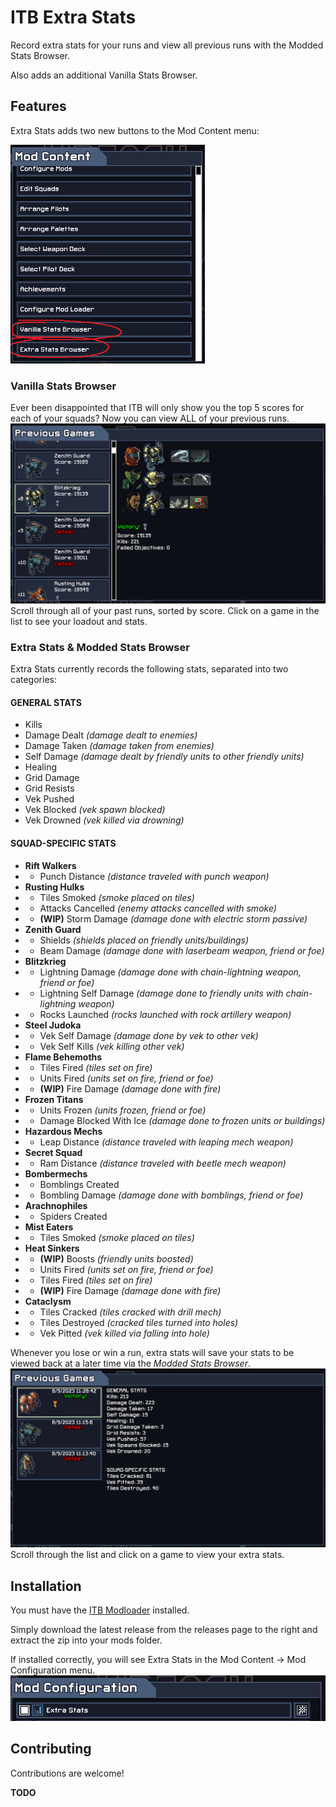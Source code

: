 # ITB Extra Stats

Record extra stats for your runs and view all previous runs with the Modded Stats Browser.

Also adds an additional Vanilla Stats Browser.



## Features

Extra Stats adds two new buttons to the Mod Content menu:

<img src="repository-resources/new_buttons.png" height="350" />

### Vanilla Stats Browser

Ever been disappointed that ITB will only show you the top 5 scores for each of your squads? Now you can view ALL of your previous runs.
<img src="repository-resources/vanilla_stats_browser.png" />
Scroll through all of your past runs, sorted by score. Click on a game in the list to see your loadout and stats.

### Extra Stats & Modded Stats Browser

Extra Stats currently records the following stats, separated into two categories:

#### GENERAL STATS
- Kills
- Damage Dealt *(damage dealt to enemies)*
- Damage Taken *(damage taken from enemies)*
- Self Damage  *(damage dealt by friendly units to other friendly units)*
- Healing
- Grid Damage
- Grid Resists
- Vek Pushed
- Vek Blocked  *(vek spawn blocked)*
- Vek Drowned  *(vek killed via drowning)*

#### SQUAD-SPECIFIC STATS
- **Rift Walkers**
- - Punch Distance *(distance traveled with punch weapon)*
- **Rusting Hulks**
- - Tiles Smoked *(smoke placed on tiles)*
- - Attacks Cancelled *(enemy attacks cancelled with smoke)*
- - **(WIP)** Storm Damage *(damage done with electric storm passive)*
- **Zenith Guard**
- - Shields *(shields placed on friendly units/buildings)*
- - Beam Damage *(damage done with laserbeam weapon, friend or foe)*
- **Blitzkrieg**
- - Lightning Damage *(damage done with chain-lightning weapon, friend or foe)*
- - Lightning Self Damage *(damage done to friendly units with chain-lightning weapon)*
- - Rocks Launched *(rocks launched with rock artillery weapon)*
- **Steel Judoka**
- - Vek Self Damage *(damage done by vek to other vek)*
- - Vek Self Kills *(vek killing other vek)*
- **Flame Behemoths**
- - Tiles Fired *(tiles set on fire)*
- - Units Fired *(units set on fire, friend or foe)*
- - **(WIP)** Fire Damage *(damage done with fire)*
- **Frozen Titans**
- - Units Frozen *(units frozen, friend or foe)*
- - Damage Blocked With Ice *(damage done to frozen units or buildings)*
- **Hazardous Mechs**
- - Leap Distance *(distance traveled with leaping mech weapon)*
- **Secret Squad**
- - Ram Distance *(distance traveled with beetle mech weapon)*
- **Bombermechs**
- - Bomblings Created
- - Bombling Damage *(damage done with bomblings, friend or foe)*
- **Arachnophiles**
- - Spiders Created
- **Mist Eaters**
- - Tiles Smoked *(smoke placed on tiles)*
- **Heat Sinkers**
- - **(WIP)** Boosts *(friendly units boosted)*
- - Units Fired *(units set on fire, friend or foe)*
- - Tiles Fired *(tiles set on fire)*
- - **(WIP)** Fire Damage *(damage done with fire)*
- **Cataclysm**
- - Tiles Cracked *(tiles cracked with drill mech)*
- - Tiles Destroyed *(cracked tiles turned into holes)*
- - Vek Pitted *(vek killed via falling into hole)*

Whenever you lose or win a run, extra stats will save your stats to be viewed back at a later time via the *Modded Stats Browser*.
<img src="repository-resources/modded_stats_browser.png" />
Scroll through the list and click on a game to view your extra stats.


## Installation

You must have the [ITB Modloader](https://github.com/itb-community/ITB-ModLoader) installed.

Simply download the latest release from the releases page to the right and extract the zip into your mods folder.

If installed correctly, you will see Extra Stats in the Mod Content -> Mod Configuration menu.
<img src="repository-resources/installed_correctly.png" />

## Contributing
Contributions are welcome!

**TODO**
